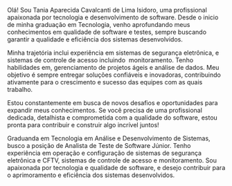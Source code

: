 Olá! Sou Tania Aparecida Cavalcanti de Lima Isidoro, uma profissional apaixonada por tecnologia e desenvolvimento de software. 
Desde o inicio de minha graduação em Tecnologia, venho aprofundando meus conhecimentos em qualidade de software e testes, sempre buscando garantir a qualidade e eficiência dos sistemas desenvolvidos.

Minha trajetória inclui experiência em sistemas de segurança eletrônica, e sistemas de controle de acesso incluindo  monitoramento. Tenho habilidades em, gerenciamento de projetos ágeis e análise de dados. Meu objetivo é sempre entregar soluções confiáveis e inovadoras, contribuindo ativamente para o crescimento e sucesso das equipes com as quais trabalho.

Estou constantemente em busca de novos desafios e oportunidades para expandir meus conhecimentos. Se você precisa de uma profissional dedicada, detalhista e comprometida com a qualidade do software, estou pronta para contribuir e construir algo incrível juntos!

Graduanda em Tecnologia em Análise e Desenvolvimento de Sistemas, busco a posição de Analista de Teste de Software Júnior. Tenho experiência em operação e configuração de sistemas de segurança eletrônica e CFTV, sistemas de controle de acesso e monitoramento. Sou apaixonada por tecnologia e qualidade de software, e desejo contribuir para o aprimoramento e eficiência dos sistemas desenvolvidos.

